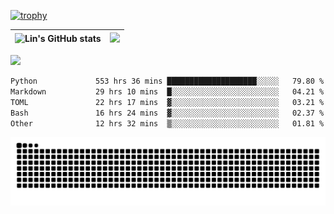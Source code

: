 [![trophy](https://github-profile-trophy.vercel.app/?username=ocss884&column=7)](https://github.com/ocss884)

| ![Lin's GitHub stats](https://github-readme-stats.vercel.app/api?username=ocss884&show_icons=true&hide_border=True&count_private=true) | ![](https://github-readme-streak-stats.herokuapp.com?user=ocss884&hide_border=true&date_format=M%20j%5B%2C%20Y%5D&ring=7EDDCF&fire=7EDDCF") |
| ------------------------------------------------------------ | ------------------------------------------------------------ |

![](https://komarev.com/ghpvc/?username=ocss884&color=brightgreen)

<!--START_SECTION:waka-->

```txt
Python             553 hrs 36 mins ████████████████████░░░░░   79.80 %
Markdown           29 hrs 10 mins  █░░░░░░░░░░░░░░░░░░░░░░░░   04.21 %
TOML               22 hrs 17 mins  ▓░░░░░░░░░░░░░░░░░░░░░░░░   03.21 %
Bash               16 hrs 24 mins  ▓░░░░░░░░░░░░░░░░░░░░░░░░   02.37 %
Other              12 hrs 32 mins  ▒░░░░░░░░░░░░░░░░░░░░░░░░   01.81 %
```

<!--END_SECTION:waka-->

<p align="center">
   <img src="https://github.com/ocss884/ocss884/blob/output/github-snake.svg" alt="snake">
</p>
